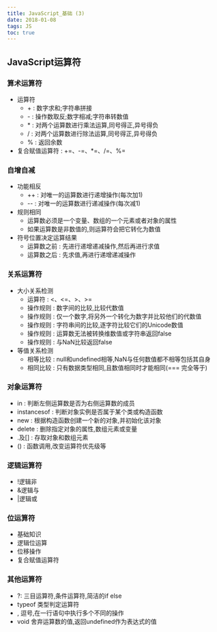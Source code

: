 ```yaml
---
title: JavaScript_基础 (3)
date: 2018-01-08
tags: JS
toc: true
---
```


## JavaScript运算符
### 算术运算符
- 运算符 
    * \+ : 数字求和;字符串拼接
    * \- : 操作数取反;数字相减;字符串转数值 
    * \* : 对两个运算数进行乘法运算,同号得正,异号得负
    * / : 对两个运算数进行除法运算,同号得正,异号得负
    * % : 返回余数
- 复合赋值运算符 : +=、-=、*=、/=、%=

<!-- more -->

### 自增自减
- 功能相反
    * ++ : 对唯一的运算数进行递增操作(每次加1)
    * -- : 对唯一的运算数进行递减操作(每次减1)
- 规则相同
    * 运算数必须是一个变量、数组的一个元素或者对象的属性
    * 如果运算数是非数值的,则运算符会把它转化为数值
- 符号位置决定运算结果
    * 运算数之前 : 先进行递增递减操作,然后再进行求值
    * 运算数之后 : 先求值,再进行递增递减操作

### 关系运算符
- 大小关系检测
    * 运算符 : <、<=、>、>=
    * 操作规则 : 数字间的比较,比较代数值
    * 操作规则 : 仅一个数字,将另外一个转化为数字并比较他们的代数值
    * 操作规则 : 字符串间的比较,逐字符比较它们的Unicode数值
    * 操作规则 : 运算数无法被转换维数值或字符串返回false
    * 操作规则 : 与NaN比较返回false
- 等值关系检测
    * 相等比较 : null和undefined相等,NaN与任何数值都不相等包括其自身
    * 相同比较 : 只有数据类型相同,且数值相同时才能相同(=== 完全等于)

### 对象运算符
- in : 判断左侧运算数是否为右侧运算数的成员
- instancesof : 判断对象实例是否属于某个类或构造函数
- new : 根据构造函数创建一个新的对象,并初始化该对象
- delete : 删除指定对象的属性,数组元素或变量
- .及[] : 存取对象和数组元素
- () : 函数调用,改变运算符优先级等

### 逻辑运算符
- !逻辑非
- &逻辑与
- |逻辑或

### 位运算符
- 基础知识
- 逻辑位运算
- 位移操作
- 复合赋值运算符

### 其他运算符
- ?: 三目运算符,条件运算符,简洁的if else
- typeof 类型判定运算符
- , 逗号,在一行语句中执行多个不同的操作
- void  舍弃运算数的值,返回undefined作为表达式的值